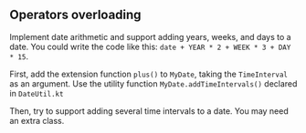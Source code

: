 ## Operators overloading

Implement date arithmetic and support adding years, weeks, and days to a date.
You could write the code like this: `date + YEAR * 2 + WEEK * 3 + DAY * 15`.

First, add the extension function `plus()` to `MyDate`, taking the `TimeInterval` as an argument.
Use the utility function `MyDate.addTimeIntervals()` declared in
`DateUtil.kt`

Then, try to support adding several time intervals to a date.
You may need an extra class.
